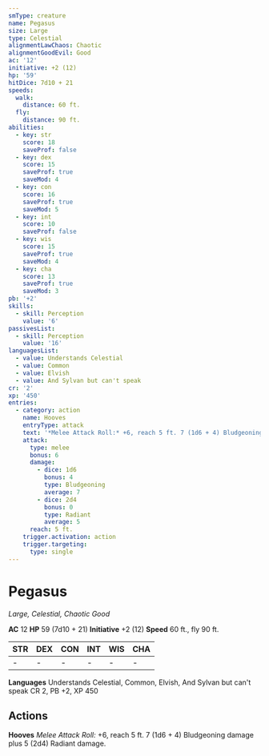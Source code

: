 ```yaml
---
smType: creature
name: Pegasus
size: Large
type: Celestial
alignmentLawChaos: Chaotic
alignmentGoodEvil: Good
ac: '12'
initiative: +2 (12)
hp: '59'
hitDice: 7d10 + 21
speeds:
  walk:
    distance: 60 ft.
  fly:
    distance: 90 ft.
abilities:
  - key: str
    score: 18
    saveProf: false
  - key: dex
    score: 15
    saveProf: true
    saveMod: 4
  - key: con
    score: 16
    saveProf: true
    saveMod: 5
  - key: int
    score: 10
    saveProf: false
  - key: wis
    score: 15
    saveProf: true
    saveMod: 4
  - key: cha
    score: 13
    saveProf: true
    saveMod: 3
pb: '+2'
skills:
  - skill: Perception
    value: '6'
passivesList:
  - skill: Perception
    value: '16'
languagesList:
  - value: Understands Celestial
  - value: Common
  - value: Elvish
  - value: And Sylvan but can't speak
cr: '2'
xp: '450'
entries:
  - category: action
    name: Hooves
    entryType: attack
    text: '*Melee Attack Roll:* +6, reach 5 ft. 7 (1d6 + 4) Bludgeoning damage plus 5 (2d4) Radiant damage.'
    attack:
      type: melee
      bonus: 6
      damage:
        - dice: 1d6
          bonus: 4
          type: Bludgeoning
          average: 7
        - dice: 2d4
          bonus: 0
          type: Radiant
          average: 5
      reach: 5 ft.
    trigger.activation: action
    trigger.targeting:
      type: single
---
```


# Pegasus
*Large, Celestial, Chaotic Good*

**AC** 12
**HP** 59 (7d10 + 21)
**Initiative** +2 (12)
**Speed** 60 ft., fly 90 ft.

| STR | DEX | CON | INT | WIS | CHA |
| --- | --- | --- | --- | --- | --- |
| - | - | - | - | - | - |

**Languages** Understands Celestial, Common, Elvish, And Sylvan but can't speak
CR 2, PB +2, XP 450

## Actions

**Hooves**
*Melee Attack Roll:* +6, reach 5 ft. 7 (1d6 + 4) Bludgeoning damage plus 5 (2d4) Radiant damage.
